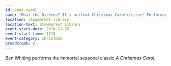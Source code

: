 ```yaml
---
id: xmas-carol
name: "What the Dickens? It's <cite>A Christmas Carol</cite>! Performed by Ben Whiting"
location: stowmarket-library
location-text: Stowmarket Library
event-start-date: 2016-11-25
event-start-time: 1715
event-category: christmas
breadcrumb: y
---
```


Ben Whiting performs the immortal seasonal classic <cite>A Christmas Carol</cite>.

